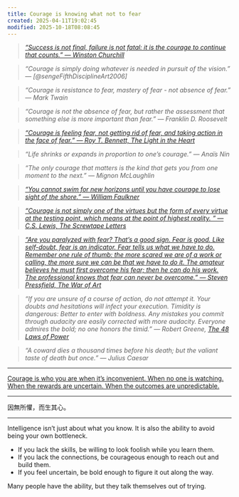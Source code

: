 ```yaml
---
title: Courage is knowing what not to fear
created: 2025-04-11T19:02:45
modified: 2025-10-18T08:08:45
---
```


> _[“Success is not final, failure is not fatal: it is the courage to continue that counts.” — Winston Churchill](https://www.youtube.com/watch?v=uuxMZL6ieWM)_

> _“Courage is simply doing whatever is needed in pursuit of the vision.” ― [@sengeFifthDisciplineArt2006]_

> _“Courage is resistance to fear, mastery of fear - not absence of fear.” — Mark Twain_

> _“Courage is not the absence of fear, but rather the assessment that something else is more important than fear.” — Franklin D. Roosevelt_

> _[“Courage is feeling fear, not getting rid of fear, and taking action in the face of fear.” — Roy T. Bennett, The Light in the Heart](https://www.goodreads.com/quotes/7913240-courage-is-feeling-fear-not-getting-rid-of-fear-and)_

> _“Life shrinks or expands in proportion to one’s courage.” — Anaïs Nin_

> _“The only courage that matters is the kind that gets you from one moment to the next.” — Mignon McLaughlin_

> _[“You cannot swim for new horizons until you have courage to lose sight of the shore.” — William Faulkner](https://www.goodreads.com/quotes/132400-you-cannot-swim-for-new-horizons-until-you-have-courage)_

> _[“Courage is not simply one of the virtues but the form of every virtue at the testing point, which means at the point of highest reality. ” ― C.S. Lewis, The Screwtape Letters](https://www.goodreads.com/quotes/37169-courage-is-not-simply-one-of-the-virtues-but-the)_

> _[“Are you paralyzed with fear? That’s a good sign. Fear is good. Like self-doubt, fear is an indicator. Fear tells us what we have to do. Remember one rule of thumb: the more scared we are of a work or calling, the more sure we can be that we have to do it. The amateur believes he must first overcome his fear; then he can do his work. The professional knows that fear can never be overcome.” ― Steven Pressfield, The War of Art](https://www.goodreads.com/work/quotes/722104)_

> _“If you are unsure of a course of action, do not attempt it. Your doubts and hesitations will infect your execution. Timidity is dangerous: Better to enter with boldness. Any mistakes you commit through audacity are easily corrected with more audacity. Everyone admires the bold; no one honors the timid.” ― Robert Greene, [The 48 Laws of Power](https://www.goodreads.com/work/quotes/1297604)_

> _“A coward dies a thousand times before his death; but the valiant taste of death but once.” — Julius Caesar_

---

[Courage is who you are when it’s inconvenient. When no one is watching. When the rewards are uncertain. When the outcomes are unpredictable.](https://x.com/SahilBloom/status/1910310140995416458)

---

因無所懼，而生其心。

---

Intelligence isn’t just about what you know. It is also the ability to avoid being your own bottleneck.

* If you lack the skills, be willing to look foolish while you learn them.
* If you lack the connections, be courageous enough to reach out and build them.
* If you feel uncertain, be bold enough to figure it out along the way.

Many people have the ability, but they talk themselves out of trying.

